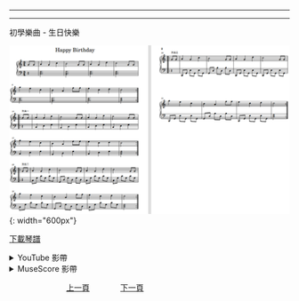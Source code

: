 ﻿---

---
初學樂曲 - 生日快樂

![生日快樂](/assets/Piano/B-HappyBirthday.png){: width="600px"}

<a href="/assets/Piano/B-HappyBirthday.pdf" target="_blank">下載琴譜</a>

<details>
  <summary>YouTube 影帶</summary>
<ol>
<iframe width="560" height="315" src="https://www.youtube.com/embed/WQR8uVktMfg" title="生日快樂 - 吳老師鋼琴教學" frameborder="0" allow="accelerometer; autoplay; clipboard-write; encrypted-media; gyroscope; picture-in-picture; web-share" allowfullscreen></iframe>

</ol>
</details>

<details>
  <summary>MuseScore 影帶</summary>
<ol>
<a href="https://musescore.com/user/65457238/scores/11041336?share=copy_link" target="_blank">Open to Play</a>
</ol>
</details>


&nbsp;&nbsp;&nbsp;&nbsp;&nbsp;&nbsp;&nbsp;&nbsp;&nbsp;&nbsp;&nbsp;&nbsp;
&nbsp;&nbsp;&nbsp;&nbsp;&nbsp;&nbsp;&nbsp;&nbsp;&nbsp;&nbsp;&nbsp;&nbsp;
[上一頁](B-SantaLucia)
&nbsp;&nbsp;&nbsp;&nbsp;&nbsp;&nbsp;&nbsp;&nbsp;&nbsp;&nbsp;&nbsp;&nbsp;
[下一頁](B-Bohemian)










